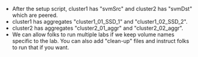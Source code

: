 - After the setup script, cluster1 has "svmSrc" and cluster2 has "svmDst" which are peered.
- cluster1 has aggregates "cluster1_01_SSD_1" and "cluster1_02_SSD_2".
- cluster2 has aggregates "cluster2_01_aggr" and "cluster2_02_aggr".
- We can allow folks to run multiple labs if we keep volume names specific to the lab. You can also add "clean-up" files and instruct folks to run that if you want.
